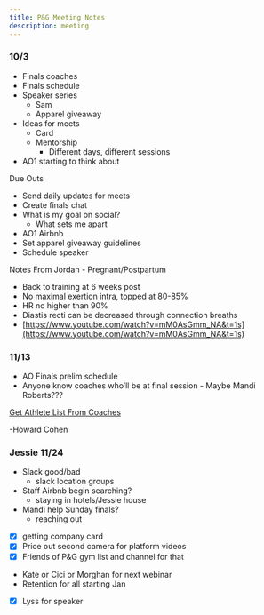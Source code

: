 ```yaml
---
title: P&G Meeting Notes
description: meeting
---
```


### 10/3
- Finals coaches
- Finals schedule
- Speaker series
    - Sam
    - Apparel giveaway
- Ideas for meets
    - Card
    - Mentorship
        - Different days, different sessions
- AO1 starting to think about

Due Outs
- Send daily updates for meets
- Create finals chat
- What is my goal on social?
    - What sets me apart
- AO1 Airbnb
- Set apparel giveaway guidelines
- Schedule speaker

Notes From Jordan - Pregnant/Postpartum

- Back to training at 6 weeks post
- No maximal exertion intra, topped at 80-85%
- HR no higher than 90%
- Diastis recti can be decreased through connection breaths
- [https://www.youtube.com/watch?v=mM0AsGmm_NA&t=1s](https://www.youtube.com/watch?v=mM0AsGmm_NA&t=1s)

### 11/13 
- AO Finals prelim schedule
- Anyone know coaches who’ll be at final session - Maybe Mandi Roberts???

[Get Athlete List From Coaches](https://www.notion.so/Get-Athlete-List-From-Coaches-138144cbc3ff80388386d3e8c9c68a0f?pvs=21)

-Howard Cohen

### Jessie 11/24
- Slack good/bad
	- slack location groups
- Staff Airbnb begin searching?
	- staying in hotels/Jessie house
- Mandi help Sunday finals?
	- reaching out

- [x] getting company card
- [x] Price out second camera for platform videos
- [x] Friends of P&G gym list and channel for that
- Kate or Cici or Morghan for next webinar
- Retention for all starting Jan
- [x] Lyss for speaker
